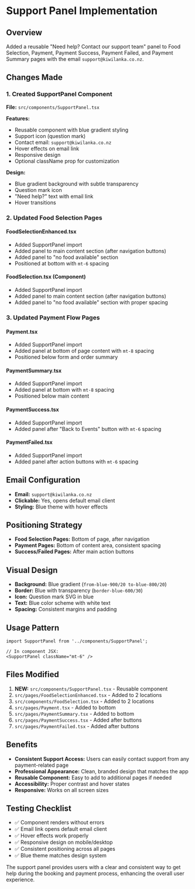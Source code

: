 # Support Panel Implementation

## Overview
Added a reusable "Need help? Contact our support team" panel to Food Selection, Payment, Payment Success, Payment Failed, and Payment Summary pages with the email `support@kiwilanka.co.nz`.

## Changes Made

### 1. Created SupportPanel Component
**File:** `src/components/SupportPanel.tsx`

**Features:**
- Reusable component with blue gradient styling
- Support icon (question mark)
- Contact email: `support@kiwilanka.co.nz`
- Hover effects on email link
- Responsive design
- Optional className prop for customization

**Design:**
- Blue gradient background with subtle transparency
- Question mark icon
- "Need help?" text with email link
- Hover transitions

### 2. Updated Food Selection Pages

#### FoodSelectionEnhanced.tsx
- Added SupportPanel import
- Added panel to main content section (after navigation buttons)
- Added panel to "no food available" section
- Positioned at bottom with `mt-6` spacing

#### FoodSelection.tsx (Component)
- Added SupportPanel import
- Added panel to main content section (after navigation buttons)
- Added panel to "no food available" section with proper spacing

### 3. Updated Payment Flow Pages

#### Payment.tsx
- Added SupportPanel import
- Added panel at bottom of page content with `mt-8` spacing
- Positioned below form and order summary

#### PaymentSummary.tsx
- Added SupportPanel import
- Added panel at bottom with `mt-8` spacing
- Positioned below main content

#### PaymentSuccess.tsx
- Added SupportPanel import
- Added panel after "Back to Events" button with `mt-6` spacing

#### PaymentFailed.tsx
- Added SupportPanel import
- Added panel after action buttons with `mt-6` spacing

## Email Configuration
- **Email:** `support@kiwilanka.co.nz`
- **Clickable:** Yes, opens default email client
- **Styling:** Blue theme with hover effects

## Positioning Strategy
- **Food Selection Pages:** Bottom of page, after navigation
- **Payment Pages:** Bottom of content area, consistent spacing
- **Success/Failed Pages:** After main action buttons

## Visual Design
- **Background:** Blue gradient (`from-blue-900/20 to-blue-800/20`)
- **Border:** Blue with transparency (`border-blue-600/30`)
- **Icon:** Question mark SVG in blue
- **Text:** Blue color scheme with white text
- **Spacing:** Consistent margins and padding

## Usage Pattern
```tsx
import SupportPanel from '../components/SupportPanel';

// In component JSX:
<SupportPanel className="mt-6" />
```

## Files Modified
1. **NEW:** `src/components/SupportPanel.tsx` - Reusable component
2. `src/pages/FoodSelectionEnhanced.tsx` - Added to 2 locations
3. `src/components/FoodSelection.tsx` - Added to 2 locations  
4. `src/pages/Payment.tsx` - Added to bottom
5. `src/pages/PaymentSummary.tsx` - Added to bottom
6. `src/pages/PaymentSuccess.tsx` - Added after buttons
7. `src/pages/PaymentFailed.tsx` - Added after buttons

## Benefits
- **Consistent Support Access:** Users can easily contact support from any payment-related page
- **Professional Appearance:** Clean, branded design that matches the app
- **Reusable Component:** Easy to add to additional pages if needed
- **Accessibility:** Proper contrast and hover states
- **Responsive:** Works on all screen sizes

## Testing Checklist
- ✅ Component renders without errors
- ✅ Email link opens default email client
- ✅ Hover effects work properly
- ✅ Responsive design on mobile/desktop
- ✅ Consistent positioning across all pages
- ✅ Blue theme matches design system

The support panel provides users with a clear and consistent way to get help during the booking and payment process, enhancing the overall user experience.
